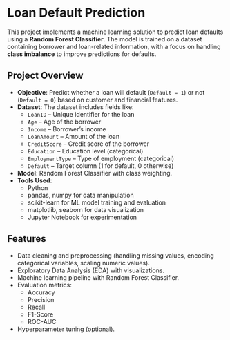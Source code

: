 
# Loan Default Prediction

This project implements a machine learning solution to predict loan defaults using a **Random Forest Classifier**. The model is trained on a dataset containing borrower and loan-related information, with a focus on handling **class imbalance** to improve predictions for defaults.

## Project Overview

- **Objective**: Predict whether a loan will default (`Default = 1`) or not (`Default = 0`) based on customer and financial features.
- **Dataset**: The dataset includes fields like:
  - `LoanID` – Unique identifier for the loan
  - `Age` – Age of the borrower
  - `Income` – Borrower’s income
  - `LoanAmount` – Amount of the loan
  - `CreditScore` – Credit score of the borrower
  - `Education` – Education level (categorical)
  - `EmploymentType` – Type of employment (categorical)
  - `Default` – Target column (1 for default, 0 otherwise)
- **Model**: Random Forest Classifier with class weighting.
- **Tools Used**:
  - Python
  - pandas, numpy for data manipulation
  - scikit-learn for ML model training and evaluation
  - matplotlib, seaborn for data visualization
  - Jupyter Notebook for experimentation

## Features

- Data cleaning and preprocessing (handling missing values, encoding categorical variables, scaling numeric values).
- Exploratory Data Analysis (EDA) with visualizations.
- Machine learning pipeline with Random Forest Classifier.
- Evaluation metrics:
  - Accuracy
  - Precision
  - Recall
  - F1-Score
  - ROC-AUC
- Hyperparameter tuning (optional).
